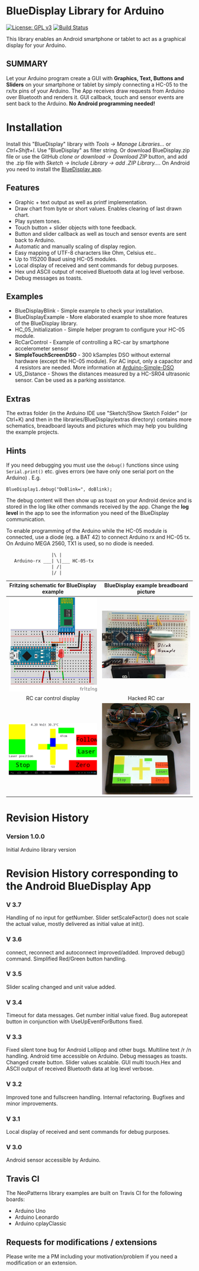 # BlueDisplay Library for Arduino

[![License: GPL v3](https://img.shields.io/badge/License-GPLv3-blue.svg)](https://www.gnu.org/licenses/gpl-3.0)
[![Build Status](https://travis-ci.org/ArminJo/Arduino-BlueDisplay.svg?branch=master)](https://travis-ci.org/ArminJo/Arduino-BlueDisplay)

This library enables an Android smartphone or tablet to act as a graphical display for your Arduino.

## SUMMARY
Let your Arduino program create a GUI with **Graphics, Text, Buttons and Sliders** on your smartphone or tablet by simply connecting a HC-05 to the rx/tx pins of your Arduino.
The App receives draw requests from Arduino over Bluetooth and renders it.
GUI callback, touch and sensor events are sent back to the Arduino.
**No Android programming needed!**

# Installation
Install this "BlueDisplay" library with *Tools -> Manage Libraries...* or *Ctrl+Shift+I*. Use "BlueDisplay" as filter string.
Or download BlueDisplay.zip file or use the GitHub *clone or download -> Download ZIP* button, and add the .zip file with *Sketch -> Include Library -> add .ZIP Library...*.
On Android you need to install the [BlueDisplay app](https://play.google.com/store/apps/details?id=de.joachimsmeyer.android.bluedisplay).

## Features
- Graphic + text output as well as printf implementation.
- Draw chart from byte or short values. Enables clearing of last drawn chart.
- Play system tones.
- Touch button + slider objects with tone feedback.
- Button and slider callback as well as touch and sensor events are sent back to Arduino.
- Automatic and manually scaling of display region.
- Easy mapping of UTF-8 characters like Ohm, Celsius etc..
- Up to 115200 Baud using HC-05 modules.
- Local display of received and sent commands for debug purposes.
- Hex und ASCII output of received Bluetooth data at log level verbose.
- Debug messages as toasts.

## Examples
- BlueDisplayBlink - Simple example to check your installation.
- BlueDisplayExample - More elaborated example to shoe more features of the BlueDisplay library.
- HC_05_Initialization - Simple helper program to configure your HC-05 module.
- RcCarControl - Example of controlling a RC-car by smartphone accelerometer sensor 
- **SimpleTouchScreenDSO** - 300 kSamples DSO without external hardware (except the HC-05 module). For AC input, only a capacitor and 4 resistors are needed.
More information at [Arduino-Simple-DSO](https://github.com/ArminJo/Arduino-BlueDisplay/tree/master/examples/SimpleTouchScreenDSO)
- US_Distance - Shows the distances measured by a HC-SR04 ultrasonic sensor. Can be used as a parking assistance.

## Extras
The extras folder (in the Arduino IDE use "Sketch/Show Sketch Folder" (or Ctrl+K) and then in the libraries/BlueDisplay/extras directory) 
contains more schematics, breadboard layouts and pictures which may help you building the example projects.

## Hints
If you need debugging you must use the `debug()` functions since using `Serial.print()` etc. gives errors (we have only one serial port on the Arduino) . E.g.
```
BlueDisplay1.debug("DoBlink=", doBlink);
```
The debug content will then show up as toast on your Android device and is stored in the log like other commands received by the app.
Change the **log level** in the app to see the information you need of the BlueDisplay communication.

To enable programming of the Arduino while the HC-05 module is connected, use a diode (eg. a BAT 42) to connect Arduino rx and HC-05 tx.
On Arduino MEGA 2560, TX1 is used, so no diode is needed.
```
                 |\ |
   Arduino-rx ___| \|___ HC-05-tx
                 | /|
                 |/ |
```

| Fritzing schematic for BlueDisplay example | BlueDisplay example breadboard picture |
| :-: | :-: |
| ![Fritzing schematics](https://github.com/ArminJo/Arduino-BlueDisplay/blob/master/extras/BlueDisplayBlink_Steckplatine.png) | ![Breadboard picture](https://github.com/ArminJo/android-blue-display/blob/gh-pages/pictures/Blink1.jpg) |
| RC car control display | Hacked RC car |
| ![RC car control display](https://github.com/ArminJo/Arduino-BlueDisplay/blob/master/extras/RCCarControl.png) | ![Hacked RC car](https://github.com/ArminJo/android-blue-display/blob/gh-pages/pictures/RCCar+Tablet.jpg) |

# Revision History
### Version 1.0.0
Initial Arduino library version

# Revision History corresponding to the Android BlueDisplay App
### V 3.7
Handling of no input for getNumber.
Slider setScaleFactor() does not scale the actual value, mostly delivered as initial value at init().
### V 3.6
connect, reconnect and autoconnect improved/added. Improved debug() command. Simplified Red/Green button handling.
### V 3.5
Slider scaling changed and unit value added.
### V 3.4
Timeout for data messages. Get number initial value fixed.
Bug autorepeat button in conjunction with UseUpEventForButtons fixed.
### V 3.3
Fixed silent tone bug for Android Lollipop and other bugs. Multiline text /r /n handling.
Android time accessible on Arduino. Debug messages as toasts. Changed create button.
Slider values scalable. GUI multi touch.Hex and ASCII output of received Bluetooth data at log level verbose.
### V 3.2
Improved tone and fullscreen handling. Internal refactoring. Bugfixes and minor improvements.
### V 3.1
Local display of received and sent commands for debug purposes.
### V 3.0
Android sensor accessible by Arduino.

## Travis CI
The NeoPatterns library examples are built on Travis CI for the following boards:

- Arduino Uno
- Arduino Leonardo
- Arduino cplayClassic

## Requests for modifications / extensions
Please write me a PM including your motivation/problem if you need a modification or an extension.
